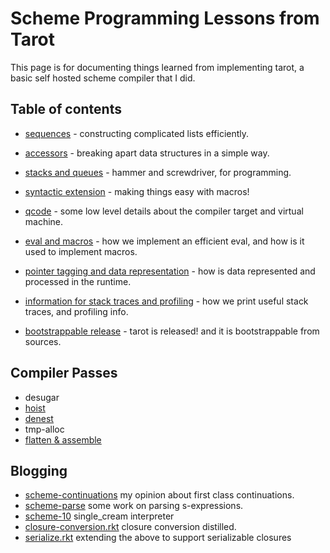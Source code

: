 # Scheme Programming Lessons from Tarot

This page is for documenting things learned from implementing tarot, a basic self hosted scheme compiler that I did.

## Table of contents

* [sequences](scheme-1) - constructing complicated lists efficiently.
* [accessors](scheme-2) - breaking apart data structures in a simple way.
* [stacks and queues](scheme-3) - hammer and screwdriver, for programming.
* [syntactic extension](scheme-4) - making things easy with macros!
* [qcode](scheme-5) - some low level details about the compiler target and virtual machine.
* [eval and macros](scheme-6) - how we implement an efficient eval, and how is it used to implement macros.
* [pointer tagging and data representation](scheme-7) - how is data represented and processed in the runtime.
* [information for stack traces and profiling](scheme-8) - how we print useful stack traces, and profiling info.

* [bootstrappable release](scheme-9) - tarot is released! and it is bootstrappable from sources.

## Compiler Passes

* desugar
* [hoist](tarot-hoist)
* [denest](tarot-denest)
* tmp-alloc
* [flatten & assemble](tarot-flatten)

## Blogging

* [scheme-continuations](scheme-continuations) my opinion about first class continuations.
* [scheme-parse](scheme-parse) some work on parsing s-expressions.
* [scheme-10](scheme-10) single_cream interpreter
* [closure-conversion.rkt](https://gist.github.com/rain-1/36c4851b7c29cf8e42f23ba6eec37be6) closure conversion distilled.
* [serialize.rkt](https://gist.github.com/rain-1/dc738599829ed40b55f170b574628bd0) extending the above to support serializable closures


